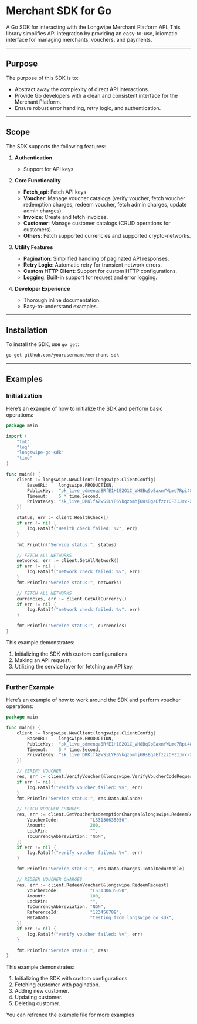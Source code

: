 # Merchant SDK for Go

A Go SDK for interacting with the Longwipe Merchant Platform API. This library simplifies API integration by providing an easy-to-use, idiomatic interface for managing merchants, vouchers, and payments.

---

## **Purpose**

The purpose of this SDK is to:

- Abstract away the complexity of direct API interactions.
- Provide Go developers with a clean and consistent interface for the Merchant Platform.
- Ensure robust error handling, retry logic, and authentication.

---

## **Scope**

The SDK supports the following features:

1. **Authentication**

   - Support for API keys

2. **Core Functionality**

   - **Fetch_api**: Fetch API keys
   - **Voucher**: Manage voucher catalogs (verify voucher, fetch voucher redemption charges, redeem voucher, fetch admin charges, update admin charges).
   - **Invoice**: Create and fetch invoices.
   - **Customer**: Manage customer catalogs (CRUD operations for customers).
   - **Others**: Fetch supported currencies and supported crypto-networks.

3. **Utility Features**

   - **Pagination**: Simplified handling of paginated API responses.
   - **Retry Logic**: Automatic retry for transient network errors.
   - **Custom HTTP Client**: Support for custom HTTP configurations.
   - **Logging**: Built-in support for request and error logging.

4. **Developer Experience**
   - Thorough inline documentation.
   - Easy-to-understand examples.

---

## **Installation**

To install the SDK, use `go get`:

```bash
go get github.com/yourusername/merchant-sdk
```

---

## **Examples**

### **Initialization**

Here’s an example of how to initialize the SDK and perform basic operations:

```go
package main

import (
	"fmt"
	"log"
	"longswipe-go-sdk"
	"time"
)

func main() {
	client := longswipe.NewClient(longswipe.ClientConfig{
		BaseURL:    longswipe.PRODUCTION,
		PublicKey:  "pk_live_odmenqa8RfE1H1E2O1C_VH8Bq9pEaxnYWLme7Rpi48E=",
		Timeout:    5 * time.Second,
		PrivateKey: "sk_live_DRKlfAZwSiLYP6Vkqzomhj6HsBgaEfzzzOFZ1Jrx-Xo=",
	})

	status, err := client.HealthCheck()
	if err != nil {
		log.Fatalf("Health check failed: %v", err)
	}

	fmt.Println("Service status:", status)

	// FETCH ALL NETWORKS
	networks, err := client.GetAllNetwork()
	if err != nil {
		log.Fatalf("network check failed: %v", err)
	}
	fmt.Println("Service status:", networks)

	// FETCH ALL NETWORKS
	currencies, err := client.GetAllCurrency()
	if err != nil {
		log.Fatalf("network check failed: %v", err)
	}

	fmt.Println("Service status:", currencies)
}
```

This example demonstrates:

1. Initializing the SDK with custom configurations.
2. Making an API request.
3. Utilizing the service layer for fetching an API key.

---

### **Further Example**

Here’s an example of how to work around the SDK and perform voucher operations:

```go
package main

func main() {
	client := longswipe.NewClient(longswipe.ClientConfig{
		BaseURL:    longswipe.PRODUCTION,
		PublicKey:  "pk_live_odmenqa8RfE1H1E2O1C_VH8Bq9pEaxnYWLme7Rpi48E=",
		Timeout:    5 * time.Second,
		PrivateKey: "sk_live_DRKlfAZwSiLYP6Vkqzomhj6HsBgaEfzzzOFZ1Jrx-Xo=",
	})

	// VERIFY VOUCHER
	res, err := client.VerifyVoucher(&longswipe.VerifyVoucherCodeRequest{VoucherCode: "LS3130635050"})
	if err != nil {
		log.Fatalf("verify voucher failed: %v", err)
	}
	fmt.Println("Service status:", res.Data.Balance)

	// FETCH VOUCHER CHARGES
	res, err := client.GetVoucherRedeemptionCharges(&longswipe.RedeemRequest{
		VoucherCode:            "LS3130635050",
		Amount:                 200,
		LockPin:                "",
		ToCurrencyAbbreviation: "NGN",
	})
	if err != nil {
		log.Fatalf("verify voucher failed: %v", err)
	}

	fmt.Println("Service status:", res.Data.Charges.TotalDeductable)

	// REDEEM VOUCHER CHARGES
	res, err := client.RedeemVoucher(&longswipe.RedeemRequest{
		VoucherCode:            "LS3130635050",
		Amount:                 100,
		LockPin:                "",
		ToCurrencyAbbreviation: "NGN",
		ReferenceId:            "123456789",
		MetaData:               "testing from longswipe go sdk",
	})
	if err != nil {
		log.Fatalf("verify voucher failed: %v", err)
	}

	fmt.Println("Service status:", res)
}
```

This example demonstrates:

1. Initializing the SDK with custom configurations.
2. Fetching customer with pagination.
3. Adding new customer.
4. Updating customer.
5. Deleting customer.

You can refrence the example file for more examples
